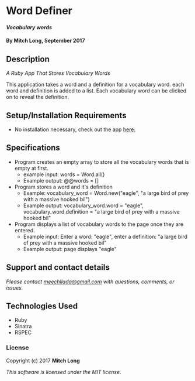 # Word Definer

#### _Vocabulary words_

#### By Mitch Long, September 2017

## Description

_A Ruby App That Stores Vocabulary Words_

This application takes a word and a definition for a vocabulary word. each word and definition is added to a list.  Each vocabulary word can be clicked on to reveal the definition.  




## Setup/Installation Requirements

* No installation necessary, check out the app [here:](https://young-depths-12691.herokuapp.com/) 

## Specifications

* Program creates an empty array to store all the vocabulary words that is empty at first.
  * example input: words = Word.all()
  * Example output: @@words = []
* Program stores a word and it's definition
  * Example: vocabulary_word = Word.new("eagle", "a large bird of prey with a massive hooked bil")
  * Example output: vocabulary_word.word = "eagle", vocabulary_word.definition = "a large bird of prey with a massive hooked bil"
* Program displays a list of vocabulary words to the page once they are entered.
  * Example input: Enter a word: "eagle", enter a definition: "a large bird of prey with a massive hooked bil"
  * Example output: page displays "eagle"


## Support and contact details

_Please contact [meechllada@gmail.com](mailto:meechllada@gmail.com) with questions, comments, or issues._

## Technologies Used

* Ruby
* Sinatra
* RSPEC

### License

Copyright (c) 2017 **Mitch Long**

*This software is licensed under the MIT license.*
